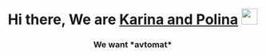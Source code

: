 <h1 align="center">Hi there, We are <a href="https://daniilshat.ru/" target="_blank"> Karina and Polina</a> 
<img src="https://github.com/blackcater/blackcater/raw/main/images/Hi.gif" height="32"/></h1>
<h3 align="center"> We want *avtomat*</h3>
